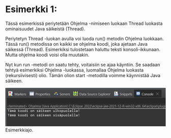 # Esimerkki 1:
Tässä esimerkissä periytetään Ohjelma -nimiseen luokaan Thread luokasta ominaisuudet Java säikeistä (Thread). 

Periytetyn Thread -luokan avulla voi luoda run() metodin Ohjelma luokkaan. Tässä run() metodissa on kaikki se ohjelma koodi, joka ajetaan Java säikessä (Thread). Esimerkiksi tulostetaan haluttu teksti konsoli-ikkunaan. Mutta ohjelma koodi voisi olla muutakin.

Nyt kun run -metodi on saatu tehty, voitaisiin se ajaa käyntiin. Se saadaan tehtyä esimerkiksi Ohjelma -luokassa, luomallaa Ohjelma luokasta (rekursiivisesti) olio. Tämän olion start -metodilla voimme käynnistää Java säikeen.

![Esimerkkiajo](./Kuva_01.PNG)<br>
Esimerkkiajo.


